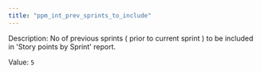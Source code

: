 ```yaml
---
title: "ppm_int_prev_sprints_to_include"
---
```


Description: No of previous sprints ( prior to current sprint ) to be included in 'Story points by Sprint' report.

Value: `5`
